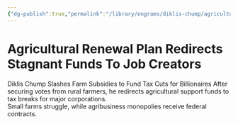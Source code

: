```yaml
---
{"dg-publish":true,"permalink":"/library/engrams/diklis-chump/agricultural-renewal-plan-redirects-stagnant-funds-to-job-creators/","tags":["DC/Rural","DC/AS1"]}
---
```


# Agricultural Renewal Plan Redirects Stagnant Funds To Job Creators
Diklis Chump Slashes Farm Subsidies to Fund Tax Cuts for Billionaires
After securing votes from rural farmers, he redirects agricultural support funds to tax breaks for major corporations.  
Small farms struggle, while agribusiness monopolies receive federal contracts.
